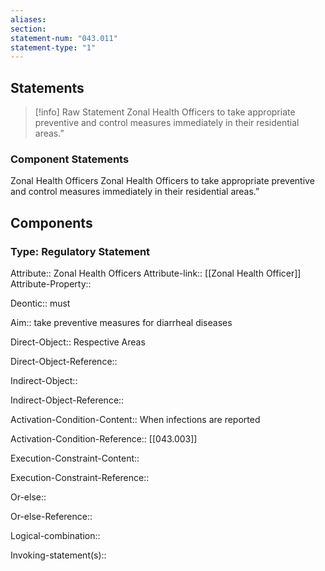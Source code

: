 ```yaml
---
aliases: 
section: 
statement-num: "043.011"
statement-type: "1"
---
```

## Statements 
> [!info] Raw Statement
> Zonal Health Officers to take appropriate preventive and control measures immediately in their residential areas.”  
> 

### Component Statements
Zonal Health Officers 
Zonal Health Officers to take appropriate preventive and control measures immediately in their residential areas.”  
## Components
### Type: Regulatory Statement
Attribute:: Zonal Health Officers
Attribute-link:: [[Zonal Health Officer]]
Attribute-Property::


Deontic:: must


Aim:: take preventive measures for diarrheal diseases


Direct-Object:: Respective Areas

Direct-Object-Reference:: 


Indirect-Object::

Indirect-Object-Reference:: 


Activation-Condition-Content:: When infections are reported

Activation-Condition-Reference::  [[043.003]]


Execution-Constraint-Content::

Execution-Constraint-Reference:: 


Or-else::

Or-else-Reference:: 


Logical-combination::


Invoking-statement(s)::

